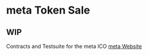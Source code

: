 # meta Token Sale
## WIP
Contracts and Testsuite for the meta ICO
[meta Website](https://meta-app.eu/)


